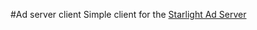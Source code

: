 
#Ad server client
Simple client for the [Starlight Ad Server](https://github.com/JavierOrtiz/app-office)

